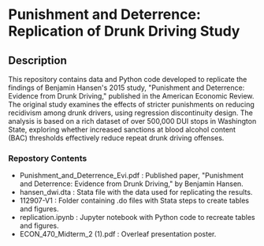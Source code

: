 # Punishment and Deterrence: Replication of Drunk Driving Study

## Description
This repository contains data and Python code developed to replicate the findings of Benjamin Hansen's 2015 study, "Punishment and Deterrence: Evidence from Drunk Driving," published in the American Economic Review. The original study examines the effects of stricter punishments on reducing recidivism among drunk drivers, using regression discontinuity design. The analysis is based on a rich dataset of over 500,000 DUI stops in Washington State, exploring whether increased sanctions at blood alcohol content (BAC) thresholds effectively reduce repeat drunk driving offenses.

### Repostory Contents

- Punishment_and_Deterrence_Evi.pdf : Published paper, "Punishment and Deterrence: Evidence from Drunk Driving," by Benjamin Hansen.
- hansen_dwi.dta : Stata file with the data used for replicating the results.
- 112907-V1 : Folder containing .do files with Stata steps to create tables and figures.
- replication.ipynb : Jupyter notebook with Python code to recreate tables and figures.
- ECON_470_Midterm_2 (1).pdf : Overleaf presentation poster.


